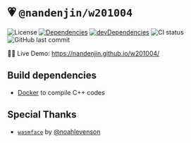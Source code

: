 # 💗 `@nandenjin/w201004`

![License](https://img.shields.io/github/license/nandenjin/w201004?style=flat-square)
[![Dependencies](https://img.shields.io/david/nandenjin/w201004?style=flat-square)](https://david-dm.org/nandenjin/web-experiment-starter)
[![devDependencies](https://img.shields.io/david/dev/nandenjin/w201004?style=flat-square)](https://david-dm.org/nandenjin/w201004?type=dev)
![CI status](https://img.shields.io/github/workflow/status/nandenjin/w201004/CI?style=flat-square)
![GitHub last commit](https://img.shields.io/github/last-commit/nandenjin/w201004?style=flat-square)

🙋‍♂️ Live Demo: https://nandenjin.github.io/w201004/

## Build dependencies

- [Docker](https://www.docker.com/) to compile C++ codes

## Special Thanks

- [`wasmface`](https://github.com/noahlevenson/wasmface/) by [@noahlevenson](https://github.com/noahlevenson/)
